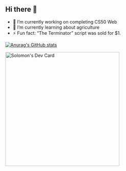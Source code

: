 ## Hi there 👋

- 🔭 I’m currently working on completing CS50 Web
- 🌱 I’m currently learning about agriculture 
- ⚡ Fun fact: “The Terminator” script was sold for $1.

<!-- Github Stats -->
[![Anurag's GitHub stats](https://github-readme-stats.vercel.app/api?username=silochi1&show_icons=true&theme=radical)](https://github.com/anuraghazra/github-readme-stats)

<!-- Daily Dev Tips -->
<a href="https://app.daily.dev/solomoncmu"><img src="https://api.daily.dev/devcards/v2/Wm0on5yyLRnO2vm0XxAYJ.png?type=default&r=isn" width="356" alt="Solomon's Dev Card"/></a>

<!--
**silochi1/silochi1** is a ✨ _special_ ✨ repository because its `README.md` (this file) appears on your GitHub profile.

Here are some ideas to get you started:

- 🔭 I’m currently working on ...
- 🌱 I’m currently learning ...
- 👯 I’m looking to collaborate on ...
- 🤔 I’m looking for help with ...
- 💬 Ask me about ...
- 📫 How to reach me: ...
- 😄 Pronouns: ...
- ⚡ Fun fact: ...
-->
